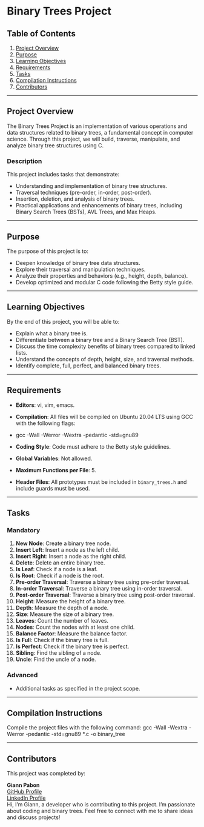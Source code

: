 # Binary Trees Project

## Table of Contents
1. [Project Overview](#project-overview)
2. [Purpose](#purpose)
3. [Learning Objectives](#learning-objectives)
4. [Requirements](#requirements)
5. [Tasks](#tasks)
6. [Compilation Instructions](#compilation-instructions)
7. [Contributors](#contributors)

---

## Project Overview
The Binary Trees Project is an implementation of various operations and data structures related to binary trees, a fundamental concept in computer science. Through this project, we will build, traverse, manipulate, and analyze binary tree structures using C.

### Description
This project includes tasks that demonstrate:
- Understanding and implementation of binary tree structures.
- Traversal techniques (pre-order, in-order, post-order).
- Insertion, deletion, and analysis of binary trees.
- Practical applications and enhancements of binary trees, including Binary Search Trees (BSTs), AVL Trees, and Max Heaps.

---

## Purpose
The purpose of this project is to:
- Deepen knowledge of binary tree data structures.
- Explore their traversal and manipulation techniques.
- Analyze their properties and behaviors (e.g., height, depth, balance).
- Develop optimized and modular C code following the Betty style guide.

---

## Learning Objectives
By the end of this project, you will be able to:
- Explain what a binary tree is.
- Differentiate between a binary tree and a Binary Search Tree (BST).
- Discuss the time complexity benefits of binary trees compared to linked lists.
- Understand the concepts of depth, height, size, and traversal methods.
- Identify complete, full, perfect, and balanced binary trees.

---

## Requirements
- **Editors**: vi, vim, emacs.
- **Compilation**: All files will be compiled on Ubuntu 20.04 LTS using GCC with the following flags:
- gcc -Wall -Werror -Wextra -pedantic -std=gnu89

- **Coding Style**: Code must adhere to the Betty style guidelines.
- **Global Variables**: Not allowed.
- **Maximum Functions per File**: 5.
- **Header Files**: All prototypes must be included in `binary_trees.h` and include guards must be used.

---

## Tasks
### Mandatory
1. **New Node**: Create a binary tree node.
2. **Insert Left**: Insert a node as the left child.
3. **Insert Right**: Insert a node as the right child.
4. **Delete**: Delete an entire binary tree.
5. **Is Leaf**: Check if a node is a leaf.
6. **Is Root**: Check if a node is the root.
7. **Pre-order Traversal**: Traverse a binary tree using pre-order traversal.
8. **In-order Traversal**: Traverse a binary tree using in-order traversal.
9. **Post-order Traversal**: Traverse a binary tree using post-order traversal.
10. **Height**: Measure the height of a binary tree.
11. **Depth**: Measure the depth of a node.
12. **Size**: Measure the size of a binary tree.
13. **Leaves**: Count the number of leaves.
14. **Nodes**: Count the nodes with at least one child.
15. **Balance Factor**: Measure the balance factor.
16. **Is Full**: Check if the binary tree is full.
17. **Is Perfect**: Check if the binary tree is perfect.
18. **Sibling**: Find the sibling of a node.
19. **Uncle**: Find the uncle of a node.

### Advanced
- Additional tasks as specified in the project scope.

---

## Compilation Instructions
Compile the project files with the following command:
gcc -Wall -Wextra -Werror -pedantic -std=gnu89 *.c -o binary_tree

---

## Contributors
This project was completed by:

**Giann Pabon**  
[GitHub Profile](https://github.com/GiannPabon)  
[LinkedIn Profile](https://www.linkedin.com/in/giannpabon/)  
Hi, I’m Giann, a developer who is contributing to this project. I’m passionate about coding and binary trees. Feel free to connect with me to share ideas and discuss projects!

